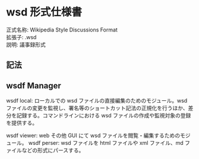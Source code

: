 # wsd 形式仕様書

正式名称: Wikipedia Style Discussions Format  
拡張子: .wsd  
説明: 議事録形式

## 記法

## wsdf Manager

wsdf local: ローカルでの wsd ファイルの直接編集のためのモジュール。wsd ファイルの変更を監視し、署名等のショートカット記法の正規化を行うほか、差分を記録する。コマンドラインにおける wsd ファイルの作成や監視対象の登録を提供する。

wsdf viewer: web その他 GUI にて wsd ファイルを閲覧・編集するためのモジュール。
wsdf perser: wsd ファイルを html ファイルや xml ファイル、md ファイルなどの形式にパースする。
